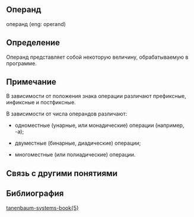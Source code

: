 ## Операнд
операнд (eng: operand) 

## Определение
Операнд представляет собой некоторую величину, обрабатываемую в программе.
## Примечание

В зависимости от положения знака операции различают префиксные, инфиксные и постфиксные.

В зависимости от числа операндов различают:

- одноместные (унарные, или монадические) операции (например, -а);

- двуместные (бинарные, диадические) операции;

- многоместные (или полиадические) операции.

## Связь с другими понятиями

## Библиография
[tanenbaum-systems-book{5}](https://github.com/vernikkkkkkkkkkkkkkkkkkk/concept_new/blob/main/bibliography/tanenbaum-systems-book%7B5%7D.md)

